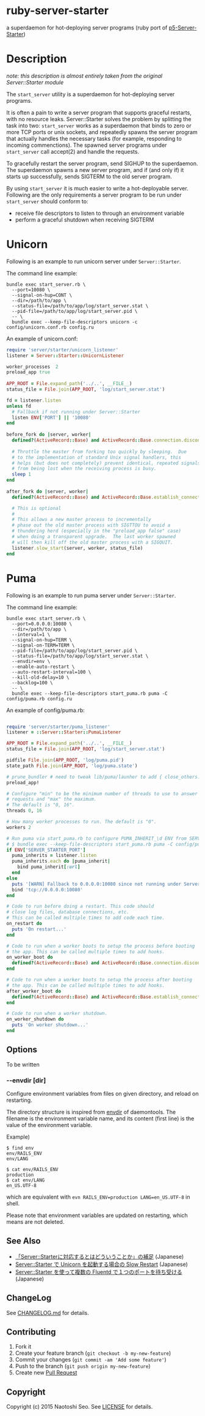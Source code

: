 # ruby-server-starter

a superdaemon for hot-deploying server programs (ruby port of [p5-Server-Starter](https://github.com/kazuho/p5-Server-Starter))

# Description

*note: this description is almost entirely taken from the original Server::Starter module*

The ```start_server``` utility is a superdaemon for hot-deploying server programs.

It is often a pain to write a server program that supports graceful restarts, with no resource leaks. Server::Starter solves the problem by splitting the task into two: ```start_server``` works as a superdaemon that binds to zero or more TCP ports or unix sockets, and repeatedly spawns the server program that actually handles the necessary tasks (for example, responding to incoming commenctions). The spawned server programs under ```start_server``` call accept(2) and handle the requests.

To gracefully restart the server program, send SIGHUP to the superdaemon. The superdaemon spawns a new server program, and if (and only if) it starts up successfully, sends SIGTERM to the old server program.

By using ```start_server``` it is much easier to write a hot-deployable server. Following are the only requirements a server program to be run under ```start_server``` should conform to:

- receive file descriptors to listen to through an environment variable
- perform a graceful shutdown when receiving SIGTERM

# Unicorn

Following is an example to run unicorn server under ```Server::Starter```.

The command line example:

```
bundle exec start_server.rb \
  --port=10080 \
  --signal-on-hup=CONT \
  --dir=/path/to/app \
  --status-file=/path/to/app/log/start_server.stat \
  --pid-file=/path/to/app/log/start_server.pid \
  -- \
  bundle exec --keep-file-descriptors unicorn -c config/unicorn.conf.rb config.ru
```

An example of unicorn.conf:

```ruby
require 'server/starter/unicorn_listener'
listener = Server::Starter::UnicornListener

worker_processes  2
preload_app true
 
APP_ROOT = File.expand_path('../..', __FILE__)
status_file = File.join(APP_ROOT, 'log/start_server.stat')

fd = listener.listen
unless fd
  # Fallback if not running under Server::Starter
  listen ENV['PORT'] || '10080'
end
 
before_fork do |server, worker|
  defined?(ActiveRecord::Base) and ActiveRecord::Base.connection.disconnect!
 
  # Throttle the master from forking too quickly by sleeping.  Due
  # to the implementation of standard Unix signal handlers, this
  # helps (but does not completely) prevent identical, repeated signals
  # from being lost when the receiving process is busy.
  sleep 1
end
 
after_fork do |server, worker|
  defined?(ActiveRecord::Base) and ActiveRecord::Base.establish_connection

  # This is optional
  #
  # This allows a new master process to incrementally
  # phase out the old master process with SIGTTOU to avoid a
  # thundering herd (especially in the "preload_app false" case)
  # when doing a transparent upgrade.  The last worker spawned
  # will then kill off the old master process with a SIGQUIT.
  listener.slow_start(server, worker, status_file)
end
```

# Puma

Following is an example to run puma server under ```Server::Starter```.

The command line example:

```
bundle exec start_server.rb \
  --port=0.0.0.0:10080 \
  --dir=/path/to/app \
  --interval=1 \
  --signal-on-hup=TERM \
  --signal-on-TERM=TERM \
  --pid-file=/path/to/app/log/start_server.pid \
  --status-file=/path/to/app/log/start_server.stat \
  --envdir=env \
  --enable-auto-restart \
  --auto-restart-interval=100 \
  --kill-old-delay=10 \
  --backlog=100 \
  -- \
  bundle exec --keep-file-descriptors start_puma.rb puma -C config/puma.rb config.ru
```

An example of config/puma.rb:

```ruby

require 'server/starter/puma_listener'
listener = ::Server::Starter::PumaListener

APP_ROOT = File.expand_path('../..', __FILE__)
status_file = File.join(APP_ROOT, 'log/start_server.stat')

pidfile File.join(APP_ROOT, 'log/puma.pid')
state_path File.join(APP_ROOT, 'log/puma.state')

# prune_bundler # need to tweak lib/puma/launher to add { close_others: false } opts to Kernel.exec
preload_app!

# Configure "min" to be the minimum number of threads to use to answer
# requests and "max" the maximum.
# The default is "0, 16".
threads 0, 16

# How many worker processes to run. The default is "0".
workers 2

# Run puma via start_puma.rb to configure PUMA_INHERIT_\d ENV from SERVER_STARTER_PORT ENV as
# $ bundle exec --keep-file-descriptors start_puma.rb puma -C config/puma.conf.rb config.ru
if ENV['SERVER_STARTER_PORT']
  puma_inherits = listener.listen
  puma_inherits.each do |puma_inherit|
    bind puma_inherit[:url]
  end
else
  puts '[WARN] Fallback to 0.0.0.0:10080 since not running under Server::Starter'
  bind 'tcp://0.0.0.0:10080'
end

# Code to run before doing a restart. This code should
# close log files, database connections, etc.
# This can be called multiple times to add code each time.
on_restart do
  puts 'On restart...'
end

# Code to run when a worker boots to setup the process before booting
# the app. This can be called multiple times to add hooks.
on_worker_boot do
  defined?(ActiveRecord::Base) and ActiveRecord::Base.connection.disconnect!
end

# Code to run when a worker boots to setup the process after booting
# the app. This can be called multiple times to add hooks.
after_worker_boot do
  defined?(ActiveRecord::Base) and ActiveRecord::Base.establish_connection
end

# Code to run when a worker shutdown.
on_worker_shutdown do
  puts 'On worker shutdown...'
end
```

## Options

To be written

### --envdir [dir]

Configure environment variables from files on given directory, and reload on restarting.

The directory structure is inspired from [envdir](https://cr.yp.to/daemontools/envdir.html) of daemontools.
The filename is the environment variable name, and its content (first line) is the value of the environment variable.

Example)

```
$ find env
env/RAILS_ENV
env/LANG
```

```
$ cat env/RAILS_ENV
production
$ cat env/LANG
en_US.UTF-8
```

which are equivalent with `evn RAILS_ENV=production LANG=en_US.UTF-8` in shell.

Please note that environment variables are updated on restarting, which means are not deleted.

## See Also

* [「Server::Starterに対応するとはどういうことか」の補足](http://blog.livedoor.jp/sonots/archives/40248661.html) (Japanese)
* [Server::Starter で Unicorn を起動する場合の Slow Restart](http://blog.livedoor.jp/sonots/archives/42826057.html) (Japanese)
* [Server::Starter を使って複数の Fluentd で１つのポートを待ち受ける](http://blog.livedoor.jp/sonots/archives/43219930.html) (Japanese)

## ChangeLog

See [CHANGELOG.md](CHANGELOG.md) for details.

## Contributing

1. Fork it
2. Create your feature branch (`git checkout -b my-new-feature`)
3. Commit your changes (`git commit -am 'Add some feature'`)
4. Push to the branch (`git push origin my-new-feature`)
5. Create new [Pull Request](../../pull/new/master)

## Copyright

Copyright (c) 2015 Naotoshi Seo. See [LICENSE](LICENSE) for details.

